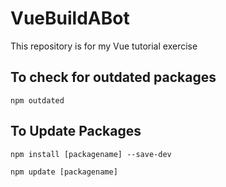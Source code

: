# VueBuildABot
This repository is for my Vue tutorial exercise

## To check for outdated packages

`npm outdated`

## To Update Packages

`npm install [packagename] --save-dev`

`npm update [packagename]`